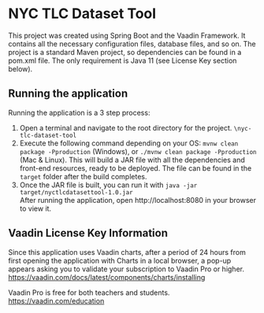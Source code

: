 # NYC TLC Dataset Tool

This project was created using Spring Boot and the Vaadin Framework. 
It contains all the necessary configuration files, database files, and so on. The project is a standard Maven project, so dependencies can be found in a pom.xml file. 
The only requirement is Java 11 (see License Key section below).

## Running the application

Running the application is a 3 step process: 
1. Open a terminal and navigate to the root directory for the project. `\nyc-tlc-dataset-tool`
2. Execute the following command depending on your OS: `mvnw clean package -Pproduction` (Windows),
or `./mvnw clean package -Pproduction` (Mac & Linux). This will build a JAR file with all the dependencies and front-end resources,
ready to be deployed. The file can be found in the `target` folder after the build completes.
3. Once the JAR file is built, you can run it with `java -jar target/nyctlcdatasettool-1.0.jar`  
After running the application, open http://localhost:8080 in your browser to view it.

## Vaadin License Key Information
Since this application uses Vaadin charts, after a period of 24 hours from first opening the application with Charts in a local browser, a pop-up appears asking you to validate your subscription to Vaadin Pro or higher. 
https://vaadin.com/docs/latest/components/charts/installing

Vaadin Pro is free for both teachers and students. https://vaadin.com/education
